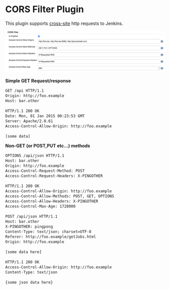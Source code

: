 # **CORS Filter Plugin**

This plugin supports
[cross-site](http://en.wikipedia.org/wiki/Cross-origin_resource_sharing)
http requests to Jenkins. 

![](docs/images/Screen_Shot_2015-12-17_at_10.54.54_PM.png)

**Simple GET Request/response**

``` syntaxhighlighter-pre
GET /api HTTP/1.1
Origin: http://foo.example
Host: bar.other

HTTP/1.1 200 OK
Date: Mon, 01 Jan 2015 00:23:53 GMT
Server: Apache/2.0.61
Access-Control-Allow-Origin: http://foo.example

[some data]
```

**Non-GET (or POST,PUT etc...) methods**

``` syntaxhighlighter-pre
OPTIONS /api/json HTTP/1.1
Host: bar.other
Origin: http://foo.example
Access-Control-Request-Method: POST
Access-Control-Request-Headers: X-PINGOTHER

HTTP/1.1 200 OK
Access-Control-Allow-Origin: http://foo.example
Access-Control-Allow-Methods: POST, GET, OPTIONS
Access-Control-Allow-Headers: X-PINGOTHER
Access-Control-Max-Age: 1728000

POST /api/json HTTP/1.1
Host: bar.other
X-PINGOTHER: pingpong
Content-Type: text/json; charset=UTF-8
Referer: http://foo.example/getJobs.html
Origin: http://foo.example

[some data here]

HTTP/1.1 200 OK
Access-Control-Allow-Origin: http://foo.example
Content-Type: text/json

{some json data here}
```
